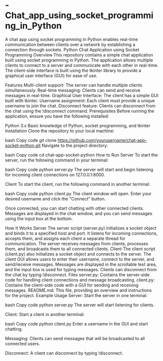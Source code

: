 # -Chat_app_using_socket_programming_in_Python
A chat app using socket programming in Python enables real-time communication between clients over a network by establishing a connection through sockets.
Python Chat Application using Socket Programming
Overview
This repository contains a simple chat application built using socket programming in Python. The application allows multiple clients to connect to a server and communicate with each other in real-time. The client-side interface is built using the tkinter library to provide a graphical user interface (GUI) for ease of use.

Features
Multi-client support: The server can handle multiple clients simultaneously.
Real-time messaging: Clients can send and receive messages in real-time.
Graphical User Interface: The client has a simple GUI built with tkinter.
Username assignment: Each client must provide a unique username to join the chat.
Disconnect feature: Clients can disconnect from the chat using the !disconnect command.
Prerequisites
Before running the application, ensure you have the following installed:

Python 3.x
Basic knowledge of Python, socket programming, and tkinter
Installation
Clone the repository to your local machine:

bash
Copy code
git clone https://github.com/yourusername/chat-app-socket-python.git
Navigate to the project directory:

bash
Copy code
cd chat-app-socket-python
How to Run
Server
To start the server, run the following command in your terminal:

bash
Copy code
python server.py
The server will start and begin listening for incoming client connections on 127.0.0.1:8000.

Client
To start the client, run the following command in another terminal:

bash
Copy code
python client.py
The client window will open. Enter your desired username and click the "Connect" button.

Once connected, you can start chatting with other connected clients. Messages are displayed in the chat window, and you can send messages using the input box at the bottom.

How It Works
Server
The server script (server.py) initializes a socket object and binds it to a specified host and port.
It listens for incoming connections, accepts them, and assigns each client a separate thread for communication.
The server receives messages from clients, processes them, and broadcasts them to all connected clients.
Client
The client script (client.py) also initializes a socket object and connects to the server.
The client GUI allows users to enter their username, connect to the server, and send/receive messages.
Messages are displayed in the scrollable text area, and the input box is used for typing messages.
Clients can disconnect from the chat by typing !disconnect.
Files
server.py: Contains the server-side code for handling client connections and message broadcasting.
client.py: Contains the client-side code with a GUI for sending and receiving messages.
README.md: This file, providing an overview and instructions for the project.
Example Usage
Server: Start the server in one terminal:

bash
Copy code
python server.py
The server will start listening for clients.

Client: Start a client in another terminal:

bash
Copy code
python client.py
Enter a username in the GUI and start chatting.

Messaging: Clients can send messages that will be broadcasted to all connected users.

Disconnect: A client can disconnect by typing !disconnect.
